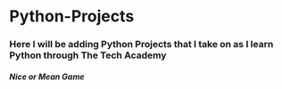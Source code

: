 # Python-Projects

### Here I will be adding Python Projects that I take on as I learn Python through The Tech Academy


##### Nice or Mean Game
